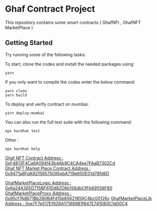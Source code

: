# Ghaf Contract Project

This repository contains some smart contracts ( GhafNFt , GhafNFT MarketPlace )

## Getting Started

Try running some of the following tasks:

To start, clone the codes and install the needed packages using:

```shell
yarn
```

If you only want to compile the codes enter the below command:

```shell
yarn clean
yarn build
```

To deploy and verify contract on mumbai:

```shell
yarn deploy:mumbai
```

You can also run the full test suite with the following command:

```shell
npx hardhat test
```

Other :

```shell
npx hardhat help
```

[Ghaf NFT Contract Address : 0xF4813F4Ca6A094f43b4Ab9C4CA4ee7FAaB7302Cd](https://mumbai.polygonscan.com/address/0xF4813F4Ca6A094f43b4Ab9C4CA4ee7FAaB7302Cd#code)<br>
[Ghaf NFT Market Place Contract Address : 0x9471a8FdA92159575095ebA719e850E01d78fd6D](https://mumbai.polygonscan.com/address/0x9471a8FdA92159575095ebA719e850E01d78fd6D#code)


[GhafMarketPlaceLogic Address : 0x6a24A365D715BF61Dd82D6b158dbCfFb69558F80](https://mumbai.polygonscan.com/address/0x6a24A365D715BF61Dd82D6b158dbCfFb69558F80#code)<br>
[GhafMarketPlaceProxy Address : 0x95cf7A8671Bb280B4Fd15b85621859C4bc00126c](https://mumbai.polygonscan.com/address/0x9471a8FdA92159575095ebA719e850E01d78fd6D#code)
[GhafMarketPlaceLib Address : 0xe7F7e517Ef826A171889B1f847E741D60C1d00C4](https://mumbai.polygonscan.com/address/0xe7F7e517Ef826A171889B1f847E741D60C1d00C4#code)<br>

